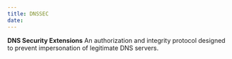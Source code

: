 ```yaml
---
title: DNSSEC
date:
---
```

**DNS Security Extensions**
An authorization and integrity protocol designed to prevent impersonation of
legitimate DNS servers.
